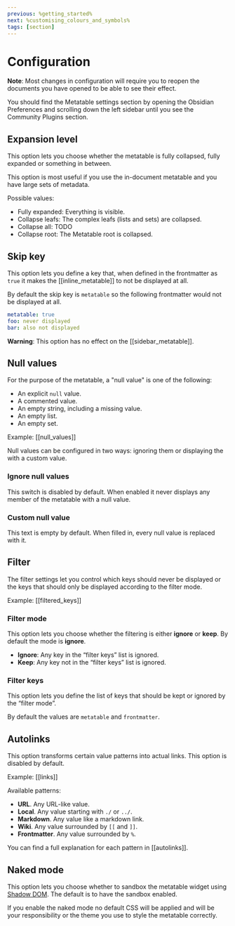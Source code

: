```yaml
---
previous: %getting_started%
next: %customising_colours_and_symbols%
tags: [section]
---
```

# Configuration

**Note**: Most changes in configuration will require you to reopen the documents you have opened to be able to see their effect.

You should find the Metatable settings section by opening the Obsidian Preferences and scrolling down the left sidebar until you see the Community Plugins section.


## Expansion level

This option lets you choose whether the metatable is fully collapsed, fully expanded or something in between.

This option is most useful if you use the in-document metatable and you have large sets of metadata.

Possible values:

- Fully expanded: Everything is visible.
- Collapse leafs: The complex leafs (lists and sets) are collapsed.
- Collapse all: TODO
- Collapse root: The Metatable root is collapsed.


## Skip key

This option lets you define a key that, when defined in the frontmatter as `true` it makes the [[inline_metatable]] to not be displayed at all.

By default the skip key is `metatable` so the following frontmatter would not be displayed at all.

```yaml
metatable: true
foo: never displayed
bar: also not displayed
```

**Warning**: This option has no effect on the [[sidebar_metatable]].


## Null values

For the purpose of the metatable, a "null value" is one of the following:

- An explicit `null` value.
- A commented value.
- An empty string, including a missing value.
- An empty list.
- An empty set.

Example: [[null_values]]

Null values can be configured in two ways: ignoring  them or displaying the with a custom value.

### Ignore null values

This switch is disabled by default. When enabled it never displays any member of the metatable with a null value.

### Custom null value

This text is empty by default. When filled in, every null value is replaced with it.


## Filter

The filter settings let you control which keys should never be displayed or the keys that should only be displayed according to the filter mode.

Example: [[filtered_keys]]

### Filter mode

This option lets you choose whether the filtering is either **ignore** or **keep**. By default the mode is **ignore**.

- **Ignore**: Any key in the “filter keys” list is ignored.
- **Keep**: Any key not in the “filter keys” list is ignored.

### Filter keys

This option lets you define the list of keys that should be kept or ignored by the “filter mode”.

By default the values are `metatable` and `frontmatter`.


## Autolinks

This option transforms certain value patterns into actual links. This option is disabled by default.

Example: [[links]]

Available patterns:

- **URL**. Any URL-like value.
- **Local**. Any value starting with `./` or `../`.
- **Markdown**. Any value like a markdown link.
- **Wiki**. Any value surrounded by `[[` and `]]`.
- **Frontmatter**. Any value surrounded by `%`.

You can find a full explanation for each pattern in [[autolinks]].

## Naked mode

This option lets you choose whether to sandbox the metatable widget using [Shadow DOM](https://developer.mozilla.org/en-US/docs/Web/Web_Components/Using_shadow_DOM). The default is to have the sandbox enabled.

If you enable the naked mode no default CSS will be applied and will be your responsibility or the theme you use to style the metatable correctly.